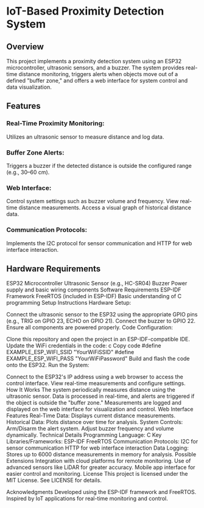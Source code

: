 # IoT-Based Proximity Detection System
## Overview
This project implements a proximity detection system using an ESP32 microcontroller, ultrasonic sensors, and a buzzer. The system provides real-time distance monitoring, triggers alerts when objects move out of a defined "buffer zone," and offers a web interface for system control and data visualization.

## Features
### Real-Time Proximity Monitoring: 
Utilizes an ultrasonic sensor to measure distance and log data.
### Buffer Zone Alerts: 
Triggers a buzzer if the detected distance is outside the configured range (e.g., 30–60 cm).
### Web Interface:
Control system settings such as buzzer volume and frequency.
View real-time distance measurements.
Access a visual graph of historical distance data.
### Communication Protocols: 
Implements the I2C protocol for sensor communication and HTTP for web interface interaction.

## Hardware Requirements
ESP32 Microcontroller
Ultrasonic Sensor (e.g., HC-SR04)
Buzzer
Power supply and basic wiring components
Software Requirements
ESP-IDF Framework
FreeRTOS (included in ESP-IDF)
Basic understanding of C programming
Setup Instructions
Hardware Setup:

Connect the ultrasonic sensor to the ESP32 using the appropriate GPIO pins (e.g., TRIG on GPIO 23, ECHO on GPIO 21).
Connect the buzzer to GPIO 22.
Ensure all components are powered properly.
Code Configuration:

Clone this repository and open the project in an ESP-IDF-compatible IDE.
Update the WiFi credentials in the code:
c
Copy code
#define EXAMPLE_ESP_WIFI_SSID "YourWiFiSSID"
#define EXAMPLE_ESP_WIFI_PASS "YourWiFiPassword"
Build and flash the code onto the ESP32.
Run the System:

Connect to the ESP32's IP address using a web browser to access the control interface.
View real-time measurements and configure settings.
How It Works
The system periodically measures distance using the ultrasonic sensor.
Data is processed in real-time, and alerts are triggered if the object is outside the "buffer zone."
Measurements are logged and displayed on the web interface for visualization and control.
Web Interface Features
Real-Time Data: Displays current distance measurements.
Historical Data: Plots distance over time for analysis.
System Controls:
Arm/Disarm the alert system.
Adjust buzzer frequency and volume dynamically.
Technical Details
Programming Language: C
Key Libraries/Frameworks:
ESP-IDF
FreeRTOS
Communication Protocols:
I2C for sensor communication
HTTP for web interface interaction
Data Logging:
Stores up to 6000 distance measurements in memory for analysis.
Possible Extensions
Integration with cloud platforms for remote monitoring.
Use of advanced sensors like LiDAR for greater accuracy.
Mobile app interface for easier control and monitoring.
License
This project is licensed under the MIT License. See LICENSE for details.

Acknowledgments
Developed using the ESP-IDF framework and FreeRTOS.
Inspired by IoT applications for real-time monitoring and control.
